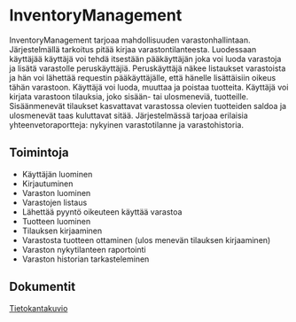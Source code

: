 # InventoryManagement

InventoryManagement tarjoaa mahdollisuuden varastonhallintaan. 
Järjestelmällä tarkoitus pitää kirjaa varastontilanteesta. 
Luodessaan käyttäjää käyttäjä voi tehdä itsestään pääkäyttäjän joka voi luoda varastoja ja lisätä varastolle peruskäyttäjiä.
Peruskäyttäjä näkee listaukset varastoista ja hän voi lähettää requestin pääkäyttäjälle, että hänelle lisättäisiin oikeus tähän varastoon. 
Käyttäjä voi luoda, muuttaa ja poistaa tuotteita. Käyttäjä voi kirjata varastoon tilauksia, joko sisään- tai ulosmeneviä, tuotteille. 
Sisäänmenevät tilaukset kasvattavat varastossa olevien tuotteiden saldoa ja ulosmenevät taas kuluttavat sitää.
Järjestelmässä tarjoaa erilaisia yhteenvetoraportteja: nykyinen varastotilanne ja  varastohistoria.

## Toimintoja
* Käyttäjän luominen
* Kirjautuminen
* Varaston luominen
* Varastojen listaus
* Lähettää pyyntö oikeuteen käyttää varastoa
* Tuotteen luominen
* Tilauksen kirjaaminen
* Varastosta tuotteen ottaminen (ulos menevän tilauksen kirjaaminen)
* Varaston nykytilanteen raportointi
* Varaston historian tarkasteleminen

## Dokumentit

[Tietokantakuvio](https://github.com/jkukko/InventoryManagement/blob/master/documents/pictures/tietokantakaavio.png)
